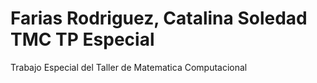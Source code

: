 # Farias Rodriguez, Catalina Soledad TMC TP Especial
Trabajo Especial del Taller de Matematica Computacional

